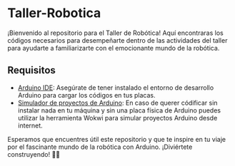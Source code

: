 # Taller-Robotica
¡Bienvenido al repositorio para el Taller de Robótica! 
Aquí encontraras los códigos necesarios para desempeñarte dentro de las actividades del taller para ayudarte a familiarizarte con el emocionante mundo de la robótica.

## Requisitos

- [Arduino IDE](https://www.arduino.cc/en/software): Asegúrate de tener instalado el entorno de desarrollo Arduino para cargar los códigos en tus placas.
- [Simulador de proyectos de Arduino](https://wokwi.com/projects/new/arduino-uno): En caso de querer códificar sin instalar nada en tu máquina y sin una placa física de Arduino puedes utilizar la herramienta Wokwi para simular proyectos Arduino desde internet.

Esperamos que encuentres útil este repositorio y que te inspire en tu viaje por el fascinante mundo de la robótica con Arduino. ¡Diviértete construyendo! 🤖✨
